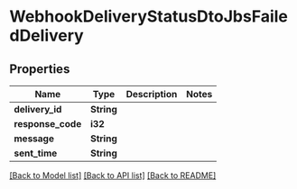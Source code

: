 # WebhookDeliveryStatusDtoJbsFailedDelivery

## Properties

Name | Type | Description | Notes
------------ | ------------- | ------------- | -------------
**delivery_id** | **String** |  | 
**response_code** | **i32** |  | 
**message** | **String** |  | 
**sent_time** | **String** |  | 

[[Back to Model list]](../README.md#documentation-for-models) [[Back to API list]](../README.md#documentation-for-api-endpoints) [[Back to README]](../README.md)


